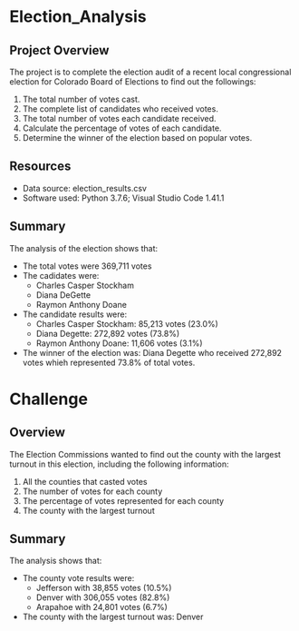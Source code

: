 # Election_Analysis

## Project Overview 

The project is to complete the election audit of a recent local congressional election for Colorado Board of Elections to find out the followings:

1) The total number of votes cast.
2) The complete list of candidates who received votes. 
3) The total number of votes each candidate received.
4) Calculate the percentage of votes of each candidate.
5) Determine the winner of the election based on popular votes.

## Resources

- Data source: election_results.csv 
- Software used: Python 3.7.6; Visual Studio Code 1.41.1

## Summary

The analysis of the election shows that: 
- The total votes were 369,711 votes 
- The cadidates were:
	- Charles Casper Stockham
	- Diana DeGette
	- Raymon Anthony Doane 
- The candidate results were: 
	- Charles Casper Stockham: 85,213 votes (23.0%)
	- Diana Degette: 272,892 votes (73.8%)
  	- Raymon Anthony Doane: 11,606 votes (3.1%) 
- The winner of the election was: 
  Diana Degette who received 272,892 votes whieh represented 73.8% of total votes. 
  
# Challenge 

## Overview

The Election Commissions wanted to find out the county with the largest turnout in this election, including the following information: 
1) All the counties that casted votes
2) The number of votes for each county 
3) The percentage of votes represented for each county 
4) The county with the largest turnout

## Summary

The analysis shows that: 
- The county vote results were: 
  	- Jefferson with 38,855 votes (10.5%)
  	- Denver with 306,055 votes (82.8%)
  	- Arapahoe with 24,801 votes (6.7%)
- The county with the largest turnout was: Denver


